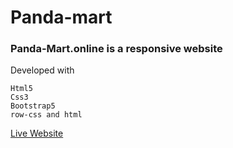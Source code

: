 # Panda-mart

### Panda-Mart.online is a responsive website

Developed with
```
Html5
Css3
Bootstrap5
row-css and html
```
[Live Website](https://rittiksheikh.github.io/Panda-mart/)
